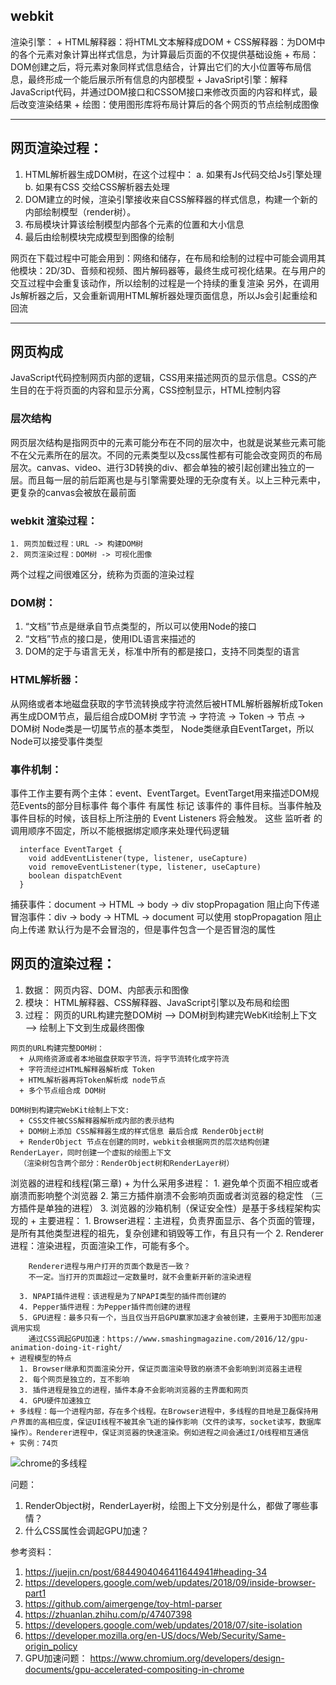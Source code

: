 ## webkit
  渲染引擎：
    + HTML解释器：将HTML文本解释成DOM
    + CSS解释器：为DOM中的各个元素对象计算出样式信息，为计算最后页面的不仅提供基础设施
    + 布局：DOM创建之后，将元素对象同样式信息结合，计算出它们的大小位置等布局信息，最终形成一个能后展示所有信息的内部模型
    + JavaSript引擎：解释JavaScript代码，并通过DOM接口和CSSOM接口来修改页面的内容和样式，最后改变渲染结果
    + 绘图：使用图形库将布局计算后的各个网页的节点绘制成图像

-------------------------------------------------------------------------------------

## 网页渲染过程：
  1. HTML解析器生成DOM树，在这个过程中：
    a. 如果有Js代码交给Js引擎处理
    b. 如果有CSS 交给CSS解析器去处理
  2. DOM建立的时候，渲染引擎接收来自CSS解释器的样式信息，构建一个新的内部绘制模型（render树）。
  3. 布局模块计算该绘制模型内部各个元素的位置和大小信息
  4. 最后由绘制模块完成模型到图像的绘制

  网页在下载过程中可能会用到：网络和储存，在布局和绘制的过程中可能会调用其他模块：2D/3D、音频和视频、图片解码器等，最终生成可视化结果。在与用户的交互过程中会重复该动作，所以绘制的过程是一个持续的重复渲染
  另外，在调用Js解析器之后，又会重新调用HTML解析器处理页面信息，所以Js会引起重绘和回流

-------------------------------------------------------------------------------------

## 网页构成
  JavaScript代码控制网页内部的逻辑，CSS用来描述网页的显示信息。CSS的产生目的在于将页面的内容和显示分离，CSS控制显示，HTML控制内容

### 层次结构
  网页层次结构是指网页中的元素可能分布在不同的层次中，也就是说某些元素可能不在父元素所在的层次。不同的元素类型以及css属性都有可能会改变网页的布局层次。canvas、video、进行3D转换的div、都会单独的被引起创建出独立的一层。而且每一层的前后距离也是与引擎需要处理的无杂度有关。以上三种元素中，更复杂的canvas会被放在最前面

### webkit 渲染过程：
    1. 网页加载过程：URL -> 构建DOM树
    2. 网页渲染过程：DOM树 -> 可视化图像
  两个过程之间很难区分，统称为页面的渲染过程

### DOM树：
  1. “文档”节点是继承自节点类型的，所以可以使用Node的接口
  2. “文档”节点的接口是，使用IDL语言来描述的
  3. DOM的定于与语言无关，标准中所有的都是接口，支持不同类型的语言

### HTML解析器：
  从网络或者本地磁盘获取的字节流转换成字符流然后被HTML解析器解析成Token再生成DOM节点，最后组合成DOM树
  字节流 -> 字符流 -> Token -> 节点 -> DOM树
  Node类是一切属节点的基本类型， Node类继承自EventTarget，所以Node可以接受事件类型

### 事件机制：
  事件工作主要有两个主体：event、EventTarget。EventTarget用来描述DOM规范Events的部分目标事件
  每个事件 有属性 标记 该事件的 事件目标。当事件触及事件目标的时候，该目标上所注册的 Event Listeners 将会触发。
  这些 监听者 的调用顺序不固定，所以不能根据绑定顺序来处理代码逻辑

  ```
    interface EventTarget {
      void addEventListener(type, listener, useCapture)
      void removeEventListener(type, listener, useCapture)
      boolean dispatchEvent
    }
  ```
  捕获事件：document -> HTML -> body -> div stopPropagation 阻止向下传递
  冒泡事件：div -> body -> HTML -> document 可以使用 stopPropagation 阻止向上传递
  默认行为是不会冒泡的，但是事件包含一个是否冒泡的属性

## 网页的渲染过程：
  1. 数据：
    网页内容、DOM、内部表示和图像
  2. 模块：
    HTML解释器、CSS解释器、JavaScript引擎以及布局和绘图
  3. 过程：
    网页的URL构建完整DOM树 ——> DOM树到构建完WebKit绘制上下文 ——> 绘制上下文到生成最终图像

    网页的URL构建完整DOM树：
      + 从网络资源或者本地磁盘获取字节流，将字节流转化成字符流
      + 字符流经过HTML解释器解析成 Token
      + HTML解析器再将Token解析成 node节点
      + 多个节点组合成 DOM树
  
    DOM树到构建完WebKit绘制上下文:
      + CSS文件被CSS解释器解析成内部的表示结构
      + DOM树上添加 CSS解释器生成的样式信息 最后合成 RenderObject树
      + RenderObject 节点在创建的同时，webkit会根据网页的层次结构创建RenderLayer，同时创建一个虚拟的绘图上下文
      （渲染树包含两个部分：RenderObject树和RenderLayer树）
  浏览器的进程和线程(第三章)
    + 为什么采用多进程： 
      1. 避免单个页面不相应或者崩溃而影响整个浏览器
      2. 第三方插件崩溃不会影响页面或者浏览器的稳定性 （三方插件是单独的进程）
      3. 浏览器的沙箱机制（保证安全性）是基于多线程架构实现的
    + 主要进程：
      1. Browser进程：主进程，负责界面显示、各个页面的管理，是所有其他类型进程的祖先，复杂创建和销毁等工作，有且只有一个
      2. Renderer进程：渲染进程，页面渲染工作，可能有多个。
  ``` 
      Renderer进程与用户打开的页面个数是否一致？
      不一定。当打开的页面超过一定数量时，就不会重新开新的渲染进程
  ```
      3. NPAPI插件进程：该进程是为了NPAPI类型的插件而创建的
      4. Pepper插件进程：为Pepper插件而创建的进程
      5. GPU进程：最多只有一个，当且仅当开启GPU赢家加速才会被创建，主要用于3D图形加速调用实现
        通过CSS调起GPU加速：https://www.smashingmagazine.com/2016/12/gpu-animation-doing-it-right/
    + 进程模型的特点
      1. Browser继承和页面渲染分开，保证页面渲染导致的崩溃不会影响到浏览器主进程
      2. 每个网页是独立的，互不影响
      3. 插件进程是独立的进程，插件本身不会影响浏览器的主界面和网页
      4. GPU硬件加速独立
    + 多线程：每一个进程内部，存在多个线程。在Browser进程中，多线程的目地是卫磊保持用户界面的高相应度，保证UI线程不被其余飞逝的操作影响（文件的读写，socket读写，数据库操作）。Renderer进程中，保证浏览器的快速渲染。例如进程之间会通过I/O线程相互通信
    + 实例：74页
![chrome的多线程](/Users/koolearn/Documents/loneliness/typescript/JavaScript/JavaScript/webkit/images/chrome的多线程.jpg)



问题：
  1. RenderObject树，RenderLayer树，绘图上下文分别是什么，都做了哪些事情？
  2. 什么CSS属性会调起GPU加速？

参考资料：
  1. https://juejin.cn/post/6844904046411644941#heading-34
  2. https://developers.google.com/web/updates/2018/09/inside-browser-part1
  3. https://github.com/aimergenge/toy-html-parser
  4. https://zhuanlan.zhihu.com/p/47407398
  5. https://developers.google.com/web/updates/2018/07/site-isolation
  6. https://developer.mozilla.org/en-US/docs/Web/Security/Same-origin_policy
  7. GPU加速问题： https://www.chromium.org/developers/design-documents/gpu-accelerated-compositing-in-chrome